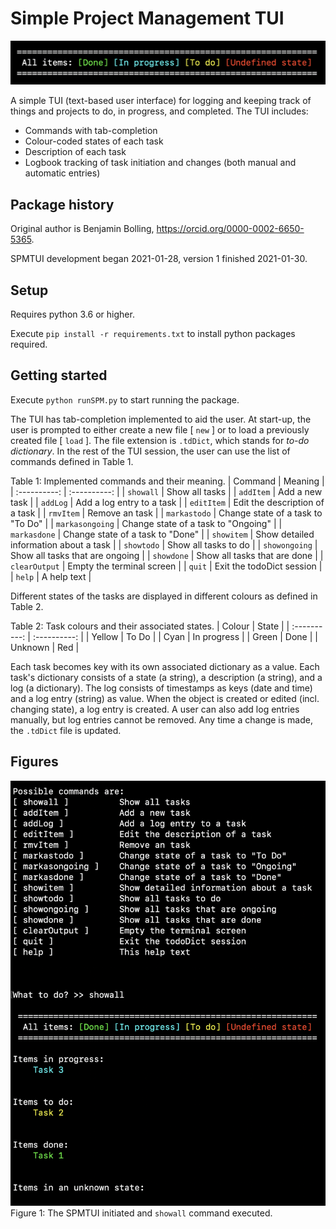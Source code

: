 # Simple Project Management TUI

![Figure 0](docs/fig00.png)

A simple TUI (text-based user interface) for logging and keeping track of things and projects to do, in progress, and completed. The TUI includes:
- Commands with tab-completion
- Colour-coded states of each task
- Description of each task
- Logbook tracking of task initiation and changes (both manual and automatic entries)

## Package history
Original author is Benjamin Bolling, https://orcid.org/0000-0002-6650-5365.

SPMTUI development began 2021-01-28, version 1 finished 2021-01-30.

## Setup
Requires python 3.6 or higher.

Execute `pip install -r requirements.txt` to install python packages required.

## Getting started
Execute `python runSPM.py` to start running the package.

The TUI has tab-completion implemented to aid the user. At start-up, the user is prompted to either create a new file [ `new` ] or to load a previously created file [ `load` ]. The file extension is `.tdDict`, which stands for *to-do dictionary*. In the rest of the TUI session, the user can use the list of commands defined in Table 1.

Table 1: Implemented commands and their meaning.
| Command | Meaning |
| :----------: | :----------: |
| `showall` | Show all tasks |
| `addItem` | Add a new task |
| `addLog` | Add a log entry to a task |
| `editItem` | Edit the description of a task |
| `rmvItem` | Remove an task |
| `markastodo` | Change state of a task to "To Do" |
| `markasongoing` | Change state of a task to "Ongoing" |
| `markasdone` | Change state of a task to "Done" |
| `showitem` | Show detailed information about a task |
| `showtodo` | Show all tasks to do |
| `showongoing` | Show all tasks that are ongoing |
| `showdone` | Show all tasks that are done |
| `clearOutput` | Empty the terminal screen |
| `quit` | Exit the todoDict session |
| `help` | A help text |

Different states of the tasks are displayed in different colours as defined in Table 2.

Table 2: Task colours and their associated states.
| Colour | State |
| :----------: | :----------: |
| Yellow | To Do |
| Cyan | In progress |
| Green | Done |
| Unknown | Red |

Each task becomes key with its own associated dictionary as a value. Each task's dictionary consists of a state (a string), a description (a string), and a log (a dictionary). The log consists of timestamps as keys (date and time) and a log entry (string) as value. When the object is created or edited (incl. changing state), a log entry is created. A user can also add log entries manually, but log entries cannot be removed. Any time a change is made, the `.tdDict` file is updated.

## Figures
![Figure 1](docs/fig01.png)
Figure 1: The SPMTUI initiated and `showall` command executed.
